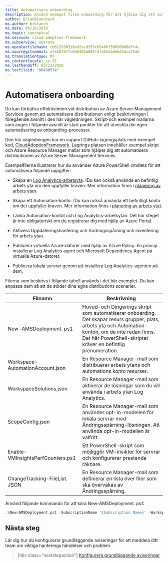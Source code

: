 ```yaml
---
title: Automatisera onboarding
description: Använd exempel filen onboarding för att hjälpa dig att automatisera distributionen av Azure Server Management Services för att förbättra effektiviteten.
author: BrianBlanchard
ms.author: brblanch
ms.date: 05/10/2019
ms.topic: conceptual
ms.service: cloud-adoption-framework
ms.subservice: operate
ms.openlocfilehash: cb612930318ed2ecd355cb5466f50650086d7f4c
ms.sourcegitcommit: afe10f97fc0e0402a881fdfa55dadebd3aca75ab
ms.translationtype: MT
ms.contentlocale: sv-SE
ms.lasthandoff: 03/31/2020
ms.locfileid: "80430574"
---
```

# <a name="automate-onboarding"></a>Automatisera onboarding

Du kan förbättra effektiviteten vid distribution av Azure Server Management Services genom att automatisera distributionen enligt beskrivningen i föregående avsnitt i den här vägledningen. Skript-och exempel mallarna som anges i följande avsnitt är start punkter för att utveckla din egen automatisering av onboarding-processer.

Den här vägledningen har en support GitHub-lagringsplats med exempel kod, [CloudAdoptionFramework](https://aka.ms/caf/manage/automation-samples). Lagrings platsen innehåller exempel skript och Azure Resource Manager mallar som hjälper dig att automatisera distributionen av Azure Server Management Services.

Exempelfilerna illustrerar hur du använder Azure PowerShell cmdlets för att automatisera följande uppgifter:

- Skapa en [Log Analytics-arbetsyta](https://docs.microsoft.com/azure/azure-monitor/platform/manage-access). (Du kan också använda en befintlig arbets yta om den uppfyller kraven. Mer information finns i [planering av arbets ytan](./prerequisites.md#log-analytics-workspace-and-automation-account-planning).

- Skapa ett Automation-konto. (Du kan också använda ett befintligt konto om det uppfyller kraven. Mer information finns i [planering av arbets yta](./prerequisites.md#log-analytics-workspace-and-automation-account-planning)).

- Länka Automation-kontot och Log Analytics-arbetsytan. Det här steget är inte obligatoriskt om du registrerar dig med hjälp av Azure Portal.

- Aktivera Uppdateringshantering och Ändringsspårning och inventering för arbets ytan.

- Publicera virtuella Azure-datorer med hjälp av Azure Policy. En princip installerar Log Analytics agent och Microsoft Dependency Agent på virtuella Azure-datorer.

- Publicera lokala servrar genom att installera Log Analytics-agenten på dem.

Filerna som beskrivs i följande tabell används i det här exemplet. Du kan anpassa dem så att de stöder dina egna distributions scenarier.

| Filnamn | Beskrivning |
|-----------|-------------|
| New-AMSDeployment. ps1 | Huvud-och Dirigerings skript som automatiserar onboarding. Det skapar resurs grupper, plats, arbets yta och Automation-konton, om de inte redan finns. Det här PowerShell-skriptet kräver en befintlig prenumeration. |
| Workspace-AutomationAccount.json | En Resource Manager-mall som distribuerar arbets ytans och automations konto resurser. |
| WorkspaceSolutions.json | En Resource Manager-mall som aktiverar de lösningar som du vill använda i arbets ytan Log Analytics. |
| ScopeConfig.json | En Resource Manager-mall som använder opt-in-modellen för lokala servrar med Ändringsspårning-lösningen. Att använda opt-in-modellen är valfritt. |
| Enable-VMInsightsPerfCounters.ps1 | Ett PowerShell-skript som möjliggör VM-insikter för servrar och konfigurerar prestanda räknare. |
| ChangeTracking-FileList. JSON | En Resource Manager-mall som definierar en lista över filer som ska övervakas av Ändringsspårning. |

Använd följande kommando för att köra New-AMSDeployment. ps1:

```powershell
.\New-AMSDeployment.ps1 -SubscriptionName '{Subscription Name}' -WorkspaceName '{Workspace Name}' -WorkspaceLocation '{Azure Location}' -AutomationAccountName {Account Name} -AutomationAccountLocation {Account Location}
```

## <a name="next-steps"></a>Nästa steg

Lär dig hur du konfigurerar grundläggande aviseringar för att meddela ditt team om viktiga hanterings händelser och problem.

> [!div class="nextstepaction"]
> [Konfigurera grundläggande aviseringar](./setup-alerts.md)
